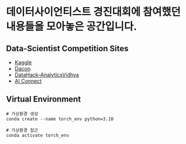 # 데이터사이언티스트 경진대회에 참여했던 내용들을 모아놓은 공간입니다.

## Data-Scientist Competition Sites
- [Kaggle](https://www.kaggle.com/competitions/)
- [Dacon](https://dacon.io/)
- [DataHack-AnalyticsVidhya](https://datahack.analyticsvidhya.com/)
- [AI Connect](https://aiconnect.kr/)

## Virtual Environment
```
# 가상환경 생성
conda create --name torch_env python=3.10

# 가상환경 접근
conda activate torch_env
```